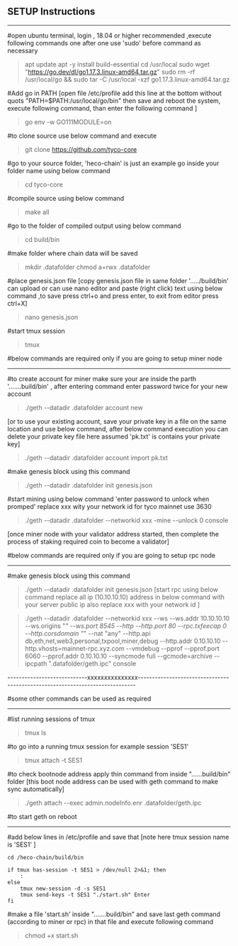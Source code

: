 ## SETUP Instructions

__________________________

#open ubuntu terminal, login ,  18.04 or higher recommended ,execute following commands one after one use 'sudo' before command as necessary

>apt update
>apt -y install build-essential
>cd /usr/local
>sudo wget "https://go.dev/dl/go1.17.3.linux-amd64.tar.gz"
>sudo rm -rf /usr/local/go && sudo tar -C /usr/local -xzf go1.17.3.linux-amd64.tar.gz

#Add go in PATH 
[open file /etc/profile add this line at the bottom without quots "PATH=$PATH:/usr/local/go/bin" then save and reboot the system, execute following command, than enter the following command ]

>go env -w GO111MODULE=on

#to clone source use below command and execute

>git clone https://github.com/tyco-core

#go to your source folder, 'heco-chain' is just an example go inside your folder name using below command

>cd tyco-core

#compile source using below command

>make all

#go to the folder of compiled output using below command 

>cd build/bin

#make folder where chain data will be saved

>mkdir .datafolder
>chmod a+rwx .datafolder

#place genesis.json file
[copy genesis.json file in same folder '...../build/bin' can upload or can use nano editor and paste (right click) text using below command ,to save press ctrl+o and press enter, to exit from editor press ctrl+X]

>nano genesis.json

#start tmux session

>tmux

#below commands are required only if you are going to setup miner node
______________________________________________________________________

#to create account for miner make sure your are inside the parth '.......build/bin' , after entering command enter password twice for your new account

>./geth --datadir .datafolder account new

[or to use your existing account, save your private key in a file on the same location and use below command, after below command execution you can delete your private key file here assumed 'pk.txt' is contains your private key]

>./geth --datadir .datafolder account import pk.txt

#make genesis block using this command

>./geth --datadir .datafolder init genesis.json

#start mining using below command 'enter password to unlock when promped' replace xxx wity your network id  for tyco mainnet use 3630   

>./geth --datadir .datafolder --networkid xxx  -mine --unlock 0 console

[once miner node with your validator address started, then complete the process of staking required coin to become a validator]

#below commands are required only if you are going to setup rpc node
_____________________________________________________________________
#make genesis block using this command
>./geth --datadir .datafolder init genesis.json
[start rpc using below command replace all ip (10.10.10.10) address in below command with your server public ip also replace xxx with your network id ]

>./geth --datadir .datafolder --networkid xxx --ws --ws.addr 10.10.10.10 --ws.origins "*" --ws.port 8545 --http --http.port 80 --rpc.txfeecap 0  --http.corsdomain "*" --nat "any" --http.api db,eth,net,web3,personal,txpool,miner,debug --http.addr 0.10.10.10 --http.vhosts=mainnet-rpc.xyz.com --vmdebug --pprof --pprof.port 6060 --pprof.addr 0.10.10.10 --syncmode full --gcmode=archive  --ipcpath ".datafolder/geth.ipc" console

----------------------------xxxxxxxxxxxxxxx-----------------------------------------------------------------------------

#some other commands can be used as required
_____________________________________________
#list running sessions of tmux

> tmux ls

#to go into a running tmux session for example session 'SES1'

> tmux attach -t SES1

#to check bootnode address apply thin command from inside "......build/bin" folder
[this boot node address can be used with geth command to make sync automatically]

>./geth attach --exec admin.nodeInfo.enr .datafolder/geth.ipc




#to start geth on reboot
_________________________
#add below lines in /etc/profile and save that 
[note here tmux session name is 'SES1' ] 

	cd /heco-chain/build/bin
	
	if tmux has-session -t SES1 > /dev/null 2>&1; then
        :
	else
		tmux new-session -d -s SES1 
		tmux send-keys -t SES1 "./start.sh" Enter
	fi


#make a file 'start.sh' inside ".......build/bin" and save last geth command (according to miner or rpc) in that file and execute following command

>chmod +x start.sh






